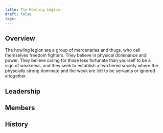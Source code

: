 ```yaml
---
title: The Howling Legion
draft: false
tags:
---
```

## Overview
The howling legion are a group of mercenaries and thugs, who call themselves freedom fighters. They believe in physical dominance and power. They believe caring for those less fortunate than yourself to be a sign of weakness, and they seek to establish a two tiered society where the physcially strong dominate and the weak are left to be servants or ignored altogether.
## Leadership

## Members

## History  

